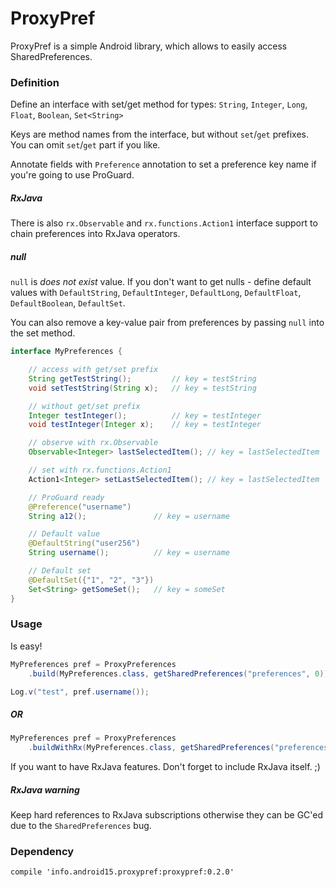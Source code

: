 # ProxyPref

ProxyPref is a simple Android library, which allows to easily access SharedPreferences.

### Definition

Define an interface with set/get method for types:
`String`, `Integer`, `Long`, `Float`, `Boolean`, `Set<String>`

Keys are method names from the interface, but without `set`/`get` prefixes.
You can omit `set`/`get` part if you like.

Annotate fields with `Preference` annotation to set a preference key name if you're going to use ProGuard.

##### RxJava

There is also `rx.Observable` and `rx.functions.Action1` interface support to chain
preferences into RxJava operators.

##### null

`null` is *does not exist* value. If you don't want to get nulls - define default values with
`DefaultString`, `DefaultInteger`, `DefaultLong`, `DefaultFloat`, `DefaultBoolean`, `DefaultSet`.

You can also remove a key-value pair from preferences by passing `null` into the set method.

``` java
interface MyPreferences {

    // access with get/set prefix
    String getTestString();         // key = testString
    void setTestString(String x);   // key = testString

    // without get/set prefix
    Integer testInteger();          // key = testInteger
    void testInteger(Integer x);    // key = testInteger

    // observe with rx.Observable
    Observable<Integer> lastSelectedItem(); // key = lastSelectedItem

    // set with rx.functions.Action1
    Action1<Integer> setLastSelectedItem(); // key = lastSelectedItem

    // ProGuard ready
    @Preference("username")
    String a12();               // key = username

    // Default value
    @DefaultString("user256")
    String username();          // key = username

    // Default set
    @DefaultSet({"1", "2", "3"})
    Set<String> getSomeSet();   // key = someSet
}
```

### Usage

Is easy!

``` java
MyPreferences pref = ProxyPreferences
    .build(MyPreferences.class, getSharedPreferences("preferences", 0));

Log.v("test", pref.username());
```

##### OR

``` java
MyPreferences pref = ProxyPreferences
    .buildWithRx(MyPreferences.class, getSharedPreferences("preferences", 0));
```

If you want to have RxJava features. Don't forget to include RxJava itself. ;)

##### RxJava warning

Keep hard references to RxJava subscriptions otherwise they can be GC'ed due to the `SharedPreferences` bug.

### Dependency

``` guava
compile 'info.android15.proxypref:proxypref:0.2.0'
```

